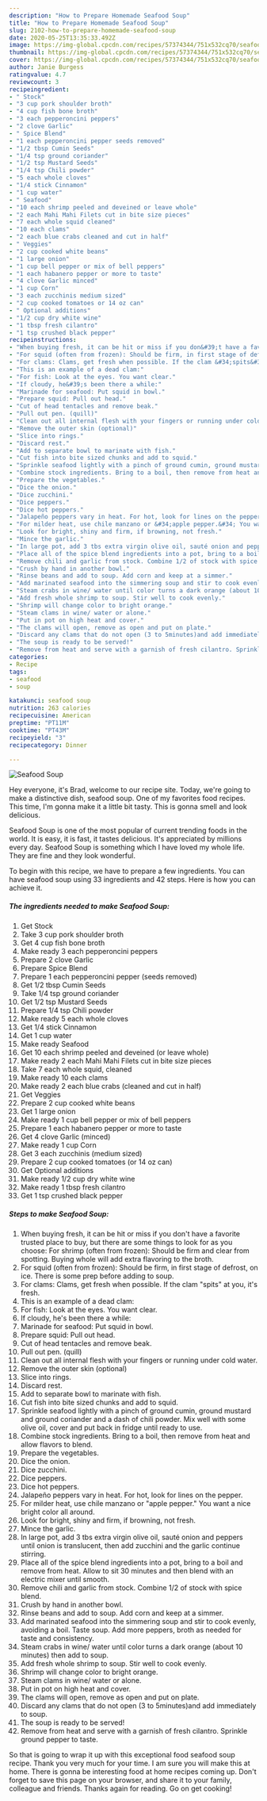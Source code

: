 ```yaml
---
description: "How to Prepare Homemade Seafood Soup"
title: "How to Prepare Homemade Seafood Soup"
slug: 2102-how-to-prepare-homemade-seafood-soup
date: 2020-05-25T13:35:33.492Z
image: https://img-global.cpcdn.com/recipes/57374344/751x532cq70/seafood-soup-recipe-main-photo.jpg
thumbnail: https://img-global.cpcdn.com/recipes/57374344/751x532cq70/seafood-soup-recipe-main-photo.jpg
cover: https://img-global.cpcdn.com/recipes/57374344/751x532cq70/seafood-soup-recipe-main-photo.jpg
author: Janie Burgess
ratingvalue: 4.7
reviewcount: 3
recipeingredient:
- " Stock"
- "3 cup pork shoulder broth"
- "4 cup fish bone broth"
- "3 each pepperoncini peppers"
- "2 clove Garlic"
- " Spice Blend"
- "1 each pepperoncini pepper seeds removed"
- "1/2 tbsp Cumin Seeds"
- "1/4 tsp ground coriander"
- "1/2 tsp Mustard Seeds"
- "1/4 tsp Chili powder"
- "5 each whole cloves"
- "1/4 stick Cinnamon"
- "1 cup water"
- " Seafood"
- "10 each shrimp peeled and deveined or leave whole"
- "2 each Mahi Mahi Filets cut in bite size pieces"
- "7 each whole squid cleaned"
- "10 each clams"
- "2 each blue crabs cleaned and cut in half"
- " Veggies"
- "2 cup cooked white beans"
- "1 large onion"
- "1 cup bell pepper or mix of bell peppers"
- "1 each habanero pepper or more to taste"
- "4 clove Garlic minced"
- "1 cup Corn"
- "3 each zucchinis medium sized"
- "2 cup cooked tomatoes or 14 oz can"
- " Optional additions"
- "1/2 cup dry white wine"
- "1 tbsp fresh cilantro"
- "1 tsp crushed black pepper"
recipeinstructions:
- "When buying fresh, it can be hit or miss if you don&#39;t have a favorite trusted place to buy, but there are some things to look for as you choose: For shrimp (often from frozen): Should be firm and clear from spotting. Buying whole will add extra flavoring to the broth."
- "For squid (often from frozen): Should be firm, in first stage of defrost, on ice. There is some prep before adding to soup."
- "For clams: Clams, get fresh when possible. If the clam &#34;spits&#34; at you, it&#39;s fresh."
- "This is an example of a dead clam:"
- "For fish: Look at the eyes. You want clear."
- "If cloudy, he&#39;s been there a while:"
- "Marinade for seafood: Put squid in bowl."
- "Prepare squid: Pull out head."
- "Cut of head tentacles and remove beak."
- "Pull out pen. (quill)"
- "Clean out all internal flesh with your fingers or running under cold water."
- "Remove the outer skin (optional)"
- "Slice into rings."
- "Discard rest."
- "Add to separate bowl to marinate with fish."
- "Cut fish into bite sized chunks and add to squid."
- "Sprinkle seafood lightly with a pinch of ground cumin, ground mustard and ground coriander and a dash of chili powder. Mix well with some olive oil, cover and put back in fridge until ready to use."
- "Combine stock ingredients. Bring to a boil, then remove from heat and allow flavors to blend."
- "Prepare the vegetables."
- "Dice the onion."
- "Dice zucchini."
- "Dice peppers."
- "Dice hot peppers."
- "Jalapeño peppers vary in heat. For hot, look for lines on the pepper."
- "For milder heat, use chile manzano or &#34;apple pepper.&#34; You want a nice bright color all around."
- "Look for bright, shiny and firm, if browning, not fresh."
- "Mince the garlic."
- "In large pot, add 3 tbs extra virgin olive oil, sauté onion and peppers until onion is translucent, then add zucchini and the garlic continue stirring."
- "Place all of the spice blend ingredients into a pot, bring to a boil and remove from heat. Allow to sit 30 minutes and then blend with an electric mixer until smooth."
- "Remove chili and garlic from stock. Combine 1/2 of stock with spice blend."
- "Crush by hand in another bowl."
- "Rinse beans and add to soup. Add corn and keep at a simmer."
- "Add marinated seafood into the simmering soup and stir to cook evenly, avoiding a boil. Taste soup. Add more peppers, broth as needed for taste and consistency."
- "Steam crabs in wine/ water until color turns a dark orange (about 10 minutes) then add to soup."
- "Add fresh whole shrimp to soup. Stir well to cook evenly."
- "Shrimp will change color to bright orange."
- "Steam clams in wine/ water or alone."
- "Put in pot on high heat and cover."
- "The clams will open, remove as open and put on plate."
- "Discard any clams that do not open (3 to 5minutes)and add immediately to soup."
- "The soup is ready to be served!"
- "Remove from heat and serve with a garnish of fresh cilantro. Sprinkle ground pepper to taste."
categories:
- Recipe
tags:
- seafood
- soup

katakunci: seafood soup 
nutrition: 263 calories
recipecuisine: American
preptime: "PT11M"
cooktime: "PT43M"
recipeyield: "3"
recipecategory: Dinner

---
```



![Seafood Soup](https://img-global.cpcdn.com/recipes/57374344/751x532cq70/seafood-soup-recipe-main-photo.jpg)

Hey everyone, it's Brad, welcome to our recipe site. Today, we're going to make a distinctive dish, seafood soup. One of my favorites food recipes. This time, I'm gonna make it a little bit tasty. This is gonna smell and look delicious.

Seafood Soup is one of the most popular of current trending foods in the world. It is easy, it is fast, it tastes delicious. It's appreciated by millions every day. Seafood Soup is something which I have loved my whole life. They are fine and they look wonderful.




To begin with this recipe, we have to prepare a few ingredients. You can have seafood soup using 33 ingredients and 42 steps. Here is how you can achieve it.

<!--inarticleads1-->

##### The ingredients needed to make Seafood Soup:

1. Get  Stock
1. Take 3 cup pork shoulder broth
1. Get 4 cup fish bone broth
1. Make ready 3 each pepperoncini peppers
1. Prepare 2 clove Garlic
1. Prepare  Spice Blend
1. Prepare 1 each pepperoncini pepper (seeds removed)
1. Get 1/2 tbsp Cumin Seeds
1. Take 1/4 tsp ground coriander
1. Get 1/2 tsp Mustard Seeds
1. Prepare 1/4 tsp Chili powder
1. Make ready 5 each whole cloves
1. Get 1/4 stick Cinnamon
1. Get 1 cup water
1. Make ready  Seafood
1. Get 10 each shrimp peeled and deveined (or leave whole)
1. Make ready 2 each Mahi Mahi Filets cut in bite size pieces
1. Take 7 each whole squid, cleaned
1. Make ready 10 each clams
1. Make ready 2 each blue crabs (cleaned and cut in half)
1. Get  Veggies
1. Prepare 2 cup cooked white beans
1. Get 1 large onion
1. Make ready 1 cup bell pepper or mix of bell peppers
1. Prepare 1 each habanero pepper or more to taste
1. Get 4 clove Garlic (minced)
1. Make ready 1 cup Corn
1. Get 3 each zucchinis (medium sized)
1. Prepare 2 cup cooked tomatoes (or 14 oz can)
1. Get  Optional additions
1. Make ready 1/2 cup dry white wine
1. Make ready 1 tbsp fresh cilantro
1. Get 1 tsp crushed black pepper




<!--inarticleads2-->

##### Steps to make Seafood Soup:

1. When buying fresh, it can be hit or miss if you don&#39;t have a favorite trusted place to buy, but there are some things to look for as you choose: For shrimp (often from frozen): Should be firm and clear from spotting. Buying whole will add extra flavoring to the broth.
1. For squid (often from frozen): Should be firm, in first stage of defrost, on ice. There is some prep before adding to soup.
1. For clams: Clams, get fresh when possible. If the clam &#34;spits&#34; at you, it&#39;s fresh.
1. This is an example of a dead clam:
1. For fish: Look at the eyes. You want clear.
1. If cloudy, he&#39;s been there a while:
1. Marinade for seafood: Put squid in bowl.
1. Prepare squid: Pull out head.
1. Cut of head tentacles and remove beak.
1. Pull out pen. (quill)
1. Clean out all internal flesh with your fingers or running under cold water.
1. Remove the outer skin (optional)
1. Slice into rings.
1. Discard rest.
1. Add to separate bowl to marinate with fish.
1. Cut fish into bite sized chunks and add to squid.
1. Sprinkle seafood lightly with a pinch of ground cumin, ground mustard and ground coriander and a dash of chili powder. Mix well with some olive oil, cover and put back in fridge until ready to use.
1. Combine stock ingredients. Bring to a boil, then remove from heat and allow flavors to blend.
1. Prepare the vegetables.
1. Dice the onion.
1. Dice zucchini.
1. Dice peppers.
1. Dice hot peppers.
1. Jalapeño peppers vary in heat. For hot, look for lines on the pepper.
1. For milder heat, use chile manzano or &#34;apple pepper.&#34; You want a nice bright color all around.
1. Look for bright, shiny and firm, if browning, not fresh.
1. Mince the garlic.
1. In large pot, add 3 tbs extra virgin olive oil, sauté onion and peppers until onion is translucent, then add zucchini and the garlic continue stirring.
1. Place all of the spice blend ingredients into a pot, bring to a boil and remove from heat. Allow to sit 30 minutes and then blend with an electric mixer until smooth.
1. Remove chili and garlic from stock. Combine 1/2 of stock with spice blend.
1. Crush by hand in another bowl.
1. Rinse beans and add to soup. Add corn and keep at a simmer.
1. Add marinated seafood into the simmering soup and stir to cook evenly, avoiding a boil. Taste soup. Add more peppers, broth as needed for taste and consistency.
1. Steam crabs in wine/ water until color turns a dark orange (about 10 minutes) then add to soup.
1. Add fresh whole shrimp to soup. Stir well to cook evenly.
1. Shrimp will change color to bright orange.
1. Steam clams in wine/ water or alone.
1. Put in pot on high heat and cover.
1. The clams will open, remove as open and put on plate.
1. Discard any clams that do not open (3 to 5minutes)and add immediately to soup.
1. The soup is ready to be served!
1. Remove from heat and serve with a garnish of fresh cilantro. Sprinkle ground pepper to taste.




So that is going to wrap it up with this exceptional food seafood soup recipe. Thank you very much for your time. I am sure you will make this at home. There is gonna be interesting food at home recipes coming up. Don't forget to save this page on your browser, and share it to your family, colleague and friends. Thanks again for reading. Go on get cooking!

